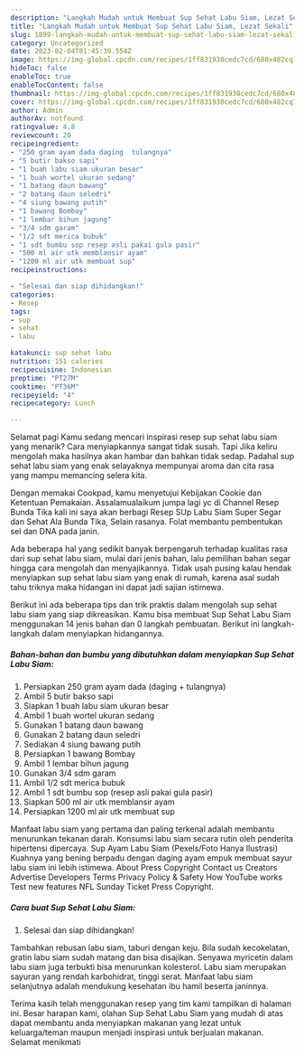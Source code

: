 ```yaml
---
description: "Langkah Mudah untuk Membuat Sup Sehat Labu Siam, Lezat Sekali"
title: "Langkah Mudah untuk Membuat Sup Sehat Labu Siam, Lezat Sekali"
slug: 1899-langkah-mudah-untuk-membuat-sup-sehat-labu-siam-lezat-sekali
category: Uncategorized
date: 2023-02-04T01:45:39.554Z
image: https://img-global.cpcdn.com/recipes/1ff831938cedc7cd/680x482cq70/sup-sehat-labu-siam-foto-resep-utama.jpg
hideToc: false
enableToc: true
enableTocContent: false
thumbnail: https://img-global.cpcdn.com/recipes/1ff831938cedc7cd/680x482cq70/sup-sehat-labu-siam-foto-resep-utama.jpg
cover: https://img-global.cpcdn.com/recipes/1ff831938cedc7cd/680x482cq70/sup-sehat-labu-siam-foto-resep-utama.jpg
author: Admin
authorAv: notfound
ratingvalue: 4.8
reviewcount: 20
recipeingredient:
- "250 gram ayam dada daging  tulangnya"
- "5 butir bakso sapi"
- "1 buah labu siam ukuran besar"
- "1 buah wortel ukuran sedang"
- "1 batang daun bawang"
- "2 batang daun seledri"
- "4 siung bawang putih"
- "1 bawang Bombay"
- "1 lembar bihun jagung"
- "3/4 sdm garam"
- "1/2 sdt merica bubuk"
- "1 sdt bumbu sop resep asli pakai gula pasir"
- "500 ml air utk memblansir ayam"
- "1200 ml air utk membuat sup"
recipeinstructions:

- "Selesai dan siap dihidangkan!"
categories:
- Resep
tags:
- sup
- sehat
- labu

katakunci: sup sehat labu 
nutrition: 151 calories
recipecuisine: Indonesian
preptime: "PT27M"
cooktime: "PT36M"
recipeyield: "4"
recipecategory: Lunch

---
```



Selamat pagi Kamu sedang mencari inspirasi resep sup sehat labu siam yang menarik? Cara menyiapkannya sangat tidak susah. Tapi Jika keliru mengolah maka hasilnya akan hambar dan bahkan tidak sedap. Padahal sup sehat labu siam yang enak selayaknya mempunyai aroma dan cita rasa yang mampu memancing selera kita.


Dengan memakai Cookpad, kamu menyetujui Kebijakan Cookie dan Ketentuan Pemakaian. Assalamualaikum jumpa lagi yc di Channel Resep Bunda Tika kali ini saya akan berbagi Resep SUp Labu Siam Super Segar dan Sehat Ala Bunda Tika, Selain rasanya. Folat membantu pembentukan sel dan DNA pada janin.

Ada beberapa hal yang sedikit banyak berpengaruh terhadap kualitas rasa dari sup sehat labu siam, mulai dari jenis bahan, lalu pemilihan bahan segar hingga cara mengolah dan menyajikannya. Tidak usah pusing kalau hendak menyiapkan sup sehat labu siam yang enak di rumah, karena asal sudah tahu triknya maka hidangan ini dapat jadi sajian istimewa.


Berikut ini ada beberapa tips dan trik praktis dalam mengolah sup sehat labu siam yang siap dikreasikan. Kamu bisa membuat Sup Sehat Labu Siam menggunakan 14 jenis bahan dan 0 langkah pembuatan. Berikut ini langkah-langkah dalam menyiapkan hidangannya.

<!--inarticleads1-->

##### Bahan-bahan dan bumbu yang dibutuhkan dalam menyiapkan Sup Sehat Labu Siam:

1. Persiapkan 250 gram ayam dada (daging + tulangnya)
1. Ambil 5 butir bakso sapi
1. Siapkan 1 buah labu siam ukuran besar
1. Ambil 1 buah wortel ukuran sedang
1. Gunakan 1 batang daun bawang
1. Gunakan 2 batang daun seledri
1. Sediakan 4 siung bawang putih
1. Persiapkan 1 bawang Bombay
1. Ambil 1 lembar bihun jagung
1. Gunakan 3/4 sdm garam
1. Ambil 1/2 sdt merica bubuk
1. Ambil 1 sdt bumbu sop (resep asli pakai gula pasir)
1. Siapkan 500 ml air utk memblansir ayam
1. Persiapkan 1200 ml air utk membuat sup


Manfaat labu siam yang pertama dan paling terkenal adalah membantu menurunkan tekanan darah. Konsumsi labu siam secara rutin oleh penderita hipertensi dipercaya. Sup Ayam Labu Siam (Pexels/Foto Hanya Ilustrasi) Kuahnya yang bening berpadu dengan daging ayam empuk membuat sayur labu siam ini lebih istimewa. About Press Copyright Contact us Creators Advertise Developers Terms Privacy Policy &amp; Safety How YouTube works Test new features NFL Sunday Ticket Press Copyright. 

<!--inarticleads2-->

##### Cara buat Sup Sehat Labu Siam:


1. Selesai dan siap dihidangkan!

Tambahkan rebusan labu siam, taburi dengan keju. Bila sudah kecokelatan, gratin labu siam sudah matang dan bisa disajikan. Senyawa myricetin dalam labu siam juga terbukti bisa menurunkan kolesterol. Labu siam merupakan sayuran yang rendah karbohidrat, tinggi serat. Manfaat labu siam selanjutnya adalah mendukung kesehatan ibu hamil beserta janinnya. 

Terima kasih telah menggunakan resep yang tim kami tampilkan di halaman ini. Besar harapan kami, olahan Sup Sehat Labu Siam yang mudah di atas dapat membantu anda menyiapkan makanan yang lezat untuk keluarga/teman maupun menjadi inspirasi untuk berjualan makanan. Selamat menikmati
